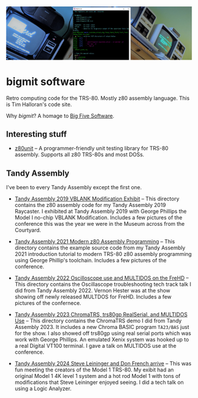 ![bigmit software](etc/images/banner.jpg?raw=true "bigmit software")

# bigmit software

Retro computing code for the TRS-80. Mostly z80 assembly language. This is Tim
Halloran's code site.

Why *bigmit*? A homage to [Big Five Software](http://www.trs-80.org/big-five/).

## Interesting stuff

* [z80unit](./z80unit) &ndash; A programmer-friendly unit testing library for
  TRS-80 assembly. Supports all z80 TRS-80s and most DOSs.

## Tandy Assembly

I've been to every Tandy Assembly except the first one.

* [Tandy Assembly 2019 VBLANK Modification Exhibit](./ta19demo) &ndash; This
  directory contains the z80 assembly code for my Tandy Assembly 2019
  Raycaster.  I exhibited at Tandy Assembly 2019 with George Phillips the
  Model I no-chip VBLANK Modification. Includes a few pictures of the conference
  this was the year we were in the Museum across from the Courtyard.

* [Tandy Assembly 2021 Modern z80 Assembly Programming](./ta21demo) &ndash;
  This directory contains the example source code from my Tandy Assembly 2021
  introduction tutorial to modern TRS-80 z80 assembly programming using George
  Phillip's toolchain. Includes a few pictures of the conference.

* [Tandy Assembly 2022 Oscilloscope use and MULTIDOS on the FreHD](./ta22demo) &ndash;
  This directory contains the Oscillascope troubleshooting tech track talk I
  did from Tandy Assembly 2022. Vernon Hester was at the show showing off newly
  released MULTDOS for FreHD. Includes a few pictures of the confernece.

* [Tandy Assembly 2023 ChromaTRS, trs80gp RealSerial, and MULTIDOS Use](./ta23demo) &ndash;
  This directory contains the ChromaTRS demo I did from Tandy Assembly 2023.
  It includes a new Chroma BASIC program `TA23/BAS` just for the show.
  I also showed off trs80gp using real serial ports which was work with George Phillips.
  An emulated Xenix system was hooked up to a real Digital VT100 terminal.
  I gave a talk on MULTIDOS use at the conference.

* [Tandy Assembly 2024 Steve Leininger and Don French arrive](./ta24demo) &ndash;
  This was fun meeting the creators of the Model 1 TRS-80. My exibit had an
  original Model 1 4K level 1 system and a hot rod Model 1 with tons of modifications
  that Steve Leininger enjoyed seeing. I did a tech talk on using a Logic Analyzer.
